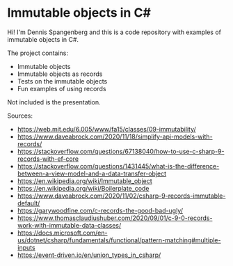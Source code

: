 # Immutable objects in C#

Hi! I'm Dennis Spangenberg and this is a code repository with examples of immutable objects in C#.

The project contains: 
- Immutable objects
- Immutable objects as records
- Tests on the immutable objects
- Fun examples of using records

Not included is the presentation.

Sources:
- https://web.mit.edu/6.005/www/fa15/classes/09-immutability/
- https://www.daveabrock.com/2020/11/18/simplify-api-models-with-records/
- https://stackoverflow.com/questions/67138040/how-to-use-c-sharp-9-records-with-ef-core
- https://stackoverflow.com/questions/1431445/what-is-the-difference-between-a-view-model-and-a-data-transfer-object
- https://en.wikipedia.org/wiki/Immutable_object
- https://en.wikipedia.org/wiki/Boilerplate_code
- https://www.daveabrock.com/2020/11/02/csharp-9-records-immutable-default/
- https://garywoodfine.com/c-records-the-good-bad-ugly/
- https://www.thomasclaudiushuber.com/2020/09/01/c-9-0-records-work-with-immutable-data-classes/
- https://docs.microsoft.com/en-us/dotnet/csharp/fundamentals/functional/pattern-matching#multiple-inputs
- https://event-driven.io/en/union_types_in_csharp/